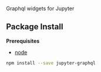 Graphql widgets for Jupyter

Package Install
---------------

**Prerequisites**
- [node](http://nodejs.org/)

```bash
npm install --save jupyter-graphql
```
